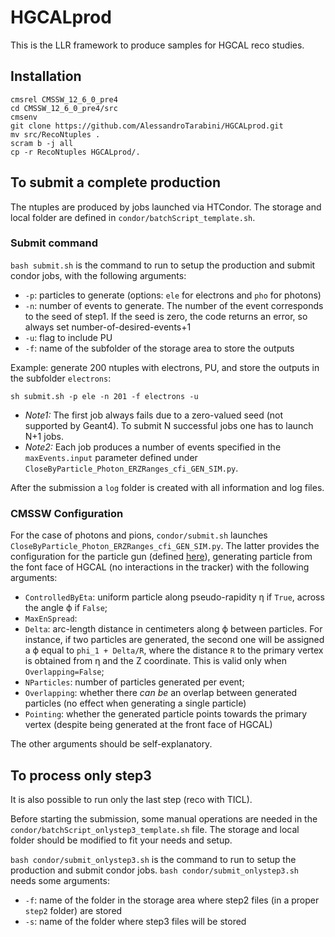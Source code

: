 # HGCALprod

This is the LLR framework to produce samples for HGCAL reco studies.

## Installation

```shell
cmsrel CMSSW_12_6_0_pre4
cd CMSSW_12_6_0_pre4/src
cmsenv
git clone https://github.com/AlessandroTarabini/HGCALprod.git
mv src/RecoNtuples .
scram b -j all
cp -r RecoNtuples HGCALprod/.
```

## To submit a complete production

The ntuples are produced by jobs launched via HTCondor. The storage and local folder are defined in ```condor/batchScript_template.sh```.

### Submit command

```bash submit.sh``` is the command to run to setup the production and submit condor jobs, with the following arguments:
* ```-p```: particles to generate (options: ```ele``` for electrons and ```pho``` for photons)
* ```-n```: number of events to generate. The number of the event corresponds to the seed of step1. If the seed is zero, the code returns an error, so always set number-of-desired-events+1
* ```-u```: flag to include PU
* ```-f```: name of the subfolder of the storage area to store the outputs

Example: generate 200 ntuples with electrons, PU, and store the outputs in the subfolder ```electrons```:

```shell
sh submit.sh -p ele -n 201 -f electrons -u
```

* _Note1:_ The first job always fails due to a zero-valued seed (not supported by Geant4). To submit N successful jobs one has to launch N+1 jobs.
* _Note2:_ Each job produces a number of events specified in the ```maxEvents.input``` parameter defined under ```CloseByParticle_Photon_ERZRanges_cfi_GEN_SIM.py```.

After the submission a ```log``` folder is created with all information and log files.

### CMSSW Configuration

For the case of photons and pions, ```condor/submit.sh``` launches ```CloseByParticle_Photon_ERZRanges_cfi_GEN_SIM.py```. The latter provides the configuration for the particle gun (defined [here](https://github.com/cms-sw/cmssw/blob/master/IOMC/ParticleGuns/src/CloseByParticleGunProducer.cc)), generating particle from the font face of HGCAL (no interactions in the tracker) with the following arguments:

* ```ControlledByEta```: uniform particle along pseudo-rapidity &eta; if ```True```, across the angle &varphi; if ```False```;
* ```MaxEnSpread```: 
* ```Delta```: arc-length distance in centimeters along &varphi; between particles. For instance, if two particles are generated, the second one will be assigned a &varphi; equal to ```phi_1 + Delta/R```, where the distance ```R``` to the primary vertex is obtained from &eta; and the Z coordinate. This is valid only when ```Overlapping=False```;
* ```NParticles```: number of particles generated per event;
* ```Overlapping```: whether there _can be_ an overlap between generated particles (no effect when generating a single particle)
* ```Pointing```: whether the generated particle points towards the primary vertex (despite being generated at the front face of HGCAL)

The other arguments should be self-explanatory.

## To process only step3

It is also possible to run only the last step (reco with TICL).

Before starting the submission, some manual operations are needed in the ```condor/batchScript_onlystep3_template.sh``` file. The storage and local folder should be modified to fit your needs and setup.

```bash condor/submit_onlystep3.sh``` is the command to run to setup the production and submit condor jobs.
```bash condor/submit_onlystep3.sh``` needs some arguments:
* ```-f```: name of the folder in the storage area where step2 files (in a proper ```step2``` folder) are stored
* ```-s```: name of the folder where step3 files will be stored
